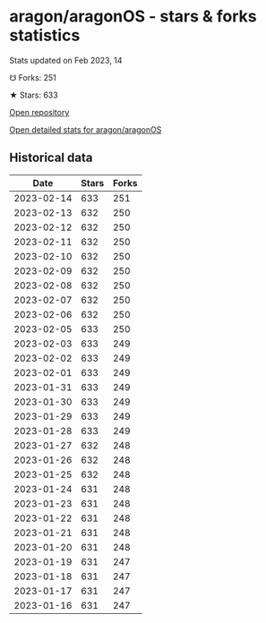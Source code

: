 # aragon/aragonOS - stars & forks statistics

Stats updated on Feb 2023, 14

☋ Forks: 251

★ Stars: 633

[Open repository](https://github.com/aragon/aragonOS)

[Open detailed stats for aragon/aragonOS](https://reviewgithub.com/rep/aragon/aragonOS)

## Historical data
| Date | Stars | Forks |
|------|-------|-------|
| 2023-02-14 | 633 | 251 | 
| 2023-02-13 | 632 | 250 | 
| 2023-02-12 | 632 | 250 | 
| 2023-02-11 | 632 | 250 | 
| 2023-02-10 | 632 | 250 | 
| 2023-02-09 | 632 | 250 | 
| 2023-02-08 | 632 | 250 | 
| 2023-02-07 | 632 | 250 | 
| 2023-02-06 | 632 | 250 | 
| 2023-02-05 | 633 | 250 | 
| 2023-02-03 | 633 | 249 | 
| 2023-02-02 | 633 | 249 | 
| 2023-02-01 | 633 | 249 | 
| 2023-01-31 | 633 | 249 | 
| 2023-01-30 | 633 | 249 | 
| 2023-01-29 | 633 | 249 | 
| 2023-01-28 | 633 | 249 | 
| 2023-01-27 | 632 | 248 | 
| 2023-01-26 | 632 | 248 | 
| 2023-01-25 | 632 | 248 | 
| 2023-01-24 | 631 | 248 | 
| 2023-01-23 | 631 | 248 | 
| 2023-01-22 | 631 | 248 | 
| 2023-01-21 | 631 | 248 | 
| 2023-01-20 | 631 | 248 | 
| 2023-01-19 | 631 | 247 | 
| 2023-01-18 | 631 | 247 | 
| 2023-01-17 | 631 | 247 | 
| 2023-01-16 | 631 | 247 | 

